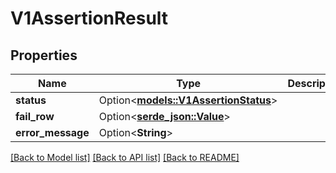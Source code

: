 # V1AssertionResult

## Properties

Name | Type | Description | Notes
------------ | ------------- | ------------- | -------------
**status** | Option<[**models::V1AssertionStatus**](v1AssertionStatus.md)> |  | [optional]
**fail_row** | Option<[**serde_json::Value**](.md)> |  | [optional]
**error_message** | Option<**String**> |  | [optional]

[[Back to Model list]](../README.md#documentation-for-models) [[Back to API list]](../README.md#documentation-for-api-endpoints) [[Back to README]](../README.md)


